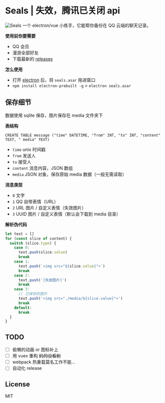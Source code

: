 # Seals | 失效，腾讯已关闭 api

![Seals](http://i.imgur.com/bJZzxwF.jpg)
一个 electron/vue 小练手，它能帮你备份在 QQ 云端的聊天记录。

**使用前你要需要**
* QQ 会员
* 漫游全部好友
* 下载最新的 [releases](https://github.com/17/seals/releases)

**怎么使用**
* 打开 [electron](https://github.com/electron/electron#downloads) 后，将 `seals.asar` 拖进窗口
* `npm install electron-prebuilt -g` > `electron seals.asar`

## 保存细节
数据使用 sqlite 保存，图片保存在 media 文件夹下

**表结构**
```
CREATE TABLE message ("time" DATETIME, "from" INT, "to" INT, "content" TEXT, " media" TEXT)
```

* `time` unix 时间戳
* `from` 发送人
* `to` 接受人
* `content` 消息内容，JSON 数组
* `media` JSON 对象，保存原始 media 数据（一般无需读取）

**消息类型**
* `0` 文字
* `1` QQ 自带表情（URL）
* `2` URL 图片 / 自定义表情（失效图片）
* `3` UUID 图片 / 自定义表情（默认会下载到 media 目录）

**解析伪代码**
``` javascript
let text = []
for (const slice of content) {
  switch (slice.type) {
    case 0:
      text.push(slice.value)
      break
    case 1:
      text.push(`<img src="${slice.value}">`)
      break
    case 2:
      text.push('[失效图片]')
      break
    case 3:
      // 已保存的图片
      text.push('<img src="./media/${slice.value}">')
      break
    default:
      break
  }
}
```

## TODO
- [ ] 偷懒的动画 or 图标补上
- [ ] 用 vuex 重构 ~~妈的没看到~~
- [ ] webpack 热重载莫名工作不能...
- [ ] 自动化 release

## License
MIT
